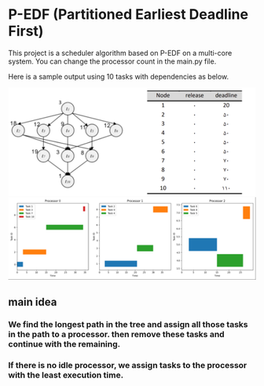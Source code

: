 # P-EDF (Partitioned Earliest Deadline First)

This project is a scheduler algorithm based on P-EDF on a multi-core system. You can change the processor count in the main.py file.

Here is a sample output using 10 tasks with dependencies as below.

<img src="pics/sample.png">
<img src="pics/result.png">

## main idea
###   We find the longest path in the tree and assign all those tasks in the path to a processor. then remove these tasks and continue with the remaining.
###   If there is no idle processor, we assign tasks to the processor with the least execution time. 
  
